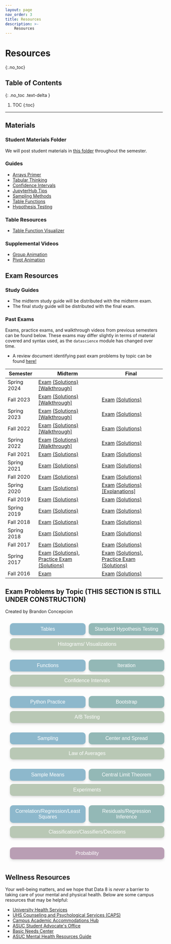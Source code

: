 ```yaml
---
layout: page
nav_order: 3
title: Resources
description: >-
    Resources
---
```


# Resources

{:.no_toc}

## Table of Contents
{: .no_toc .text-delta }

1. TOC
{:toc}

---

## Materials

### Student Materials Folder
We will post student materials in [this folder](https://drive.google.com/drive/folders/16o8duRO-J-EnnWiue1QJjyHW9BQFetDJ?usp=drive_link) throughout the semester.

### Guides
* [Arrays Primer](https://drive.google.com/file/d/1SzpKe_SnFf9_mkLyhETz5-AiaBJBYJDv/view?usp=sharing)
* [Tabular Thinking](https://drive.google.com/file/d/1D9PXUgDLXjFBXZoyGVSKpzk0nKQziDTP/view?usp=sharing)
* [Confidence Intervals](https://drive.google.com/file/d/1MTHu81FjF2SKps4a6x_N_sMWcFs2APx4/view?usp=sharing)
* [JupyterHub Tips](https://drive.google.com/file/d/1vA4x3RIwCq8jY4KvTRpqrnmASS7Se1Bn/view?usp=sharing)
* [Sampling Methods](https://drive.google.com/file/d/1k8uNN0Bg7J0BTgK-0Z5glDNtd_5FTJQl/view?usp=sharing)
* [Table Functions](https://drive.google.com/file/d/1j2hjhweJdGWW0EdvmjGHsXFUatXIZax4/view?usp=sharing)
* [Hypothesis Testing](https://drive.google.com/file/d/1s9e252XRIUYxNeI8dNG4D0f8B9iwEv6x/view?usp=sharing)

### Table Resources
* [Table Function Visualizer](https://www.data8.org/interactive_table_functions/)

### Supplemental Videos
* [Group Animation](https://youtu.be/HLoYTCUP0fc?si=J160YHimo01SVKl0)
* [Pivot Animation](https://youtu.be/4WzXo8eKLAg?si=dWrB6Vedh041wV-N)

## Exam Resources

### Study Guides
* The midterm study guide will be distributed with the midterm exam.
* The final study guide will be distributed with the final exam.

### Past Exams
Exams, practice exams, and walkthrough videos from previous semesters can be found below. These exams may differ slightly in terms of material covered and syntax used, as the `datascience` module has changed over time.
* A review document identifying past exam problems by topic can be found [here!](https://docs.google.com/document/d/1zed6Q9LAgUvCoazdGMOd5K0FpLcfZF-IMZMyGzTOFfk/edit?usp=sharing) 

| Semester | Midterm | Final |
| -- | -- | -- |
| Spring 2024 | [Exam](https://docs.google.com/viewer?url=https://github.com/data-8/archived-exams/raw/master/data8_sp24_midterm.pdf) [(Solutions)](https://docs.google.com/viewer?url=https://github.com/data-8/archived-exams/raw/master/data8-sp24-midterm-solutions.pdf) [[Walkthrough]](https://drive.google.com/drive/folders/1rkUU1top70Ut18ejsf3MfOI35z-TW0ex) | | 
| Fall 2023 | [Exam](https://drive.google.com/file/d/1Oc_4GGZE8aozXbAJYDeEwFs-pdArYMNY/view?usp=sharing) [(Solutions)](https://docs.google.com/viewer?url=https://github.com/data-8/archived-exams/raw/master/data8-fa23-midterm-sol.pdf) [[Walkthrough]](https://drive.google.com/drive/folders/1Mo50-BqxISJTU1jKV8LtfSiQc-9GRiTF?usp=share_link)| [Exam](https://docs.google.com/viewer?url=https://github.com/data-8/archived-exams/raw/master/data8-fa23-final.pdf) [(Solutions)](https://docs.google.com/viewer?url=https://github.com/data-8/archived-exams/raw/master/data8-fa23-final-sols.pdf) | 
| Spring 2023 | [Exam](https://docs.google.com/viewer?url=https://github.com/data-8/archived-exams/raw/master/data8-sp23-midterm.pdf) [(Solutions)](https://docs.google.com/viewer?url=https://github.com/data-8/archived-exams/raw/master/data8-sp23-midterm-solutions.pdf) [[Walkthrough]](https://drive.google.com/drive/u/1/folders/1Thm3volFpFWC1QkNsJyWOgIG5bwvE7sO)| [Exam](https://docs.google.com/viewer?url=https://github.com/data-8/archived-exams/raw/master/data8-sp23-final.pdf) [(Solutions)](https://docs.google.com/viewer?url=https://github.com/data-8/archived-exams/raw/master/data8-sp23-final-sol.pdf) |
| Fall 2022 | [Exam](https://docs.google.com/viewer?url=https://github.com/data-8/archived-exams/raw/master/data8-fa22-mt_printed.pdf) [(Solutions)](https://docs.google.com/viewer?url=https://github.com/data-8/archived-exams/raw/master/data8-fa22-mt_solution.pdf) [[Walkthrough]](https://drive.google.com/drive/folders/1Uk3HbQ17PlzItvoOKEGIJoMbLq-AFyHo?usp=sharing) | [Exam](https://drive.google.com/file/d/1lMEUafOXIJvWw0Fh_zo2XeE44EMAhC9m/view?usp=sharing) [(Solutions)](https://docs.google.com/viewer?url=https://github.com/data-8/archived-exams/raw/master/data8_fa22_final_sols.pdf) |
| Spring 2022 | [Exam](https://docs.google.com/viewer?url=https://github.com/data-8/archived-exams/raw/master/data8-sp22-midterm.pdf) [(Solutions)](https://docs.google.com/viewer?url=https://github.com/data-8/archived-exams/raw/master/data8-sp22-midterm-solution.pdf) [[Walkthrough]](https://drive.google.com/drive/folders/1kgOV6o5L4Wu6PBAC0GgJb9OrrI5D0PZq?usp=sharing) | [Exam](https://docs.google.com/viewer?url=https://github.com/data-8/archived-exams/raw/master/data8-sp22-final.pdf) [(Solutions)](https://docs.google.com/viewer?url=https://github.com/data-8/archived-exams/raw/master/data8-sp22-final-sols.pdf) |
| Fall 2021 | [Exam](https://docs.google.com/viewer?url=https://github.com/data-8/archived-exams/raw/master/data8-fa21-midterm.pdf) [(Solutions)](https://docs.google.com/viewer?url=https://github.com/data-8/archived-exams/raw/master/data8-fa21-midterm-solutions.pdf) | [Exam](https://docs.google.com/viewer?url=https://github.com/data-8/archived-exams/raw/master/data8-fa21-final.pdf) [(Solutions)](https://docs.google.com/viewer?url=https://github.com/data-8/archived-exams/raw/master/data8-fa21-final-solns.pdf) |
| Spring 2021 | [Exam](https://docs.google.com/viewer?url=https://github.com/data-8/archived-exams/raw/master/data8-sp21-midterm.pdf) [(Solutions)](https://docs.google.com/viewer?url=https://github.com/data-8/archived-exams/raw/master/data8-sp21-midterm-solutions.pdf) | [Exam](https://docs.google.com/viewer?url=https://github.com/data-8/archived-exams/raw/master/data8-sp21-final.pdf) [(Solutions)](https://docs.google.com/viewer?url=https://github.com/data-8/archived-exams/raw/master/data8-sp21-final-sols.pdf) |
| Fall 2020 | [Exam](https://docs.google.com/viewer?url=https://github.com/data-8/archived-exams/raw/master/data8-fa20-midterm.pdf) [(Solutions)](https://docs.google.com/viewer?url=https://github.com/data-8/archived-exams/raw/master/data8-fa20-midterm-solution.pdf) | [Exam](https://docs.google.com/viewer?url=https://github.com/data-8/archived-exams/raw/master/data8-fa20-final.pdf) [(Solutions)](https://docs.google.com/viewer?url=https://github.com/data-8/archived-exams/raw/master/data8-fa20-final-solns.pdf) |
| Spring 2020 | [Exam](https://docs.google.com/viewer?url=https://github.com/data-8/archived-exams/raw/master/data8-sp20-midterm.pdf) [(Solutions)](https://docs.google.com/viewer?url=https://github.com/data-8/archived-exams/raw/master/data8-sp20-midterm-sols.pdf) | [Exam](https://docs.google.com/viewer?url=https://github.com/data-8/archived-exams/raw/master/data8-sp20-final.pdf) [(Solutions)](https://docs.google.com/viewer?url=https://github.com/data-8/archived-exams/raw/master/data8-sp20-final-sols.pdf) [[Explanations]](https://docs.google.com/document/d/1WqgRDDwyL98Y4WROVURR2-EWjmTXJTPczpT662XIkk4/edit?usp=sharing) |
| Fall 2019 | [Exam](https://docs.google.com/viewer?url=https://github.com/data-8/archived-exams/raw/master/data8-fa19-midterm.pdf) [(Solutions)](https://docs.google.com/viewer?url=https://github.com/data-8/archived-exams/raw/master/data8-fa19-midterm-solutions.pdf) | [Exam](https://docs.google.com/viewer?url=https://github.com/data-8/archived-exams/raw/master/data8-fa19-final.pdf) [(Solutions)](https://docs.google.com/viewer?url=https://github.com/data-8/archived-exams/raw/master/data8-fa19-final-solution.pdf) |
| Spring 2019 | [Exam](https://docs.google.com/viewer?url=https://github.com/data-8/archived-exams/raw/master/data8-sp19-midterm.pdf) [(Solutions)](https://docs.google.com/viewer?url=https://github.com/data-8/archived-exams/raw/master/data8-sp19-midterm-sols.pdf) | [Exam](https://docs.google.com/viewer?url=https://github.com/data-8/archived-exams/raw/master/data8-sp19-final.pdf) [(Solutions)](https://docs.google.com/viewer?url=https://github.com/data-8/archived-exams/raw/master/data8-sp19-final-sol.pdf) |
| Fall 2018 | [Exam](https://docs.google.com/viewer?url=https://github.com/data-8/archived-exams/raw/master/data8-fa18-midterm.pdf) [(Solutions)](https://docs.google.com/viewer?url=https://github.com/data-8/archived-exams/raw/master/data8-fa18-midterm-sols.pdf) | [Exam](https://docs.google.com/viewer?url=https://github.com/data-8/archived-exams/raw/master/data8-fa18-final.pdf) [(Solutions)](https://docs.google.com/viewer?url=https://github.com/data-8/archived-exams/raw/master/data8-fa18-final-solution.pdf)|
| Spring 2018 | [Exam](https://docs.google.com/viewer?url=https://github.com/data-8/archived-exams/raw/master/data8-sp18-midterm.pdf) [(Solutions)](https://docs.google.com/viewer?url=https://github.com/data-8/archived-exams/raw/master/data8-sp18-midterm-sols.pdf) | [Exam](https://docs.google.com/viewer?url=https://github.com/data-8/archived-exams/raw/master/data8-sp18-final.pdf) [(Solutions)](https://docs.google.com/viewer?url=https://github.com/data-8/archived-exams/raw/master/data8-sp18-final-sols.pdf) |
| Fall 2017 | [Exam](https://docs.google.com/viewer?url=https://github.com/data-8/archived-exams/raw/master/data8-fa17-midterm.pdf) [(Solutions)](https://docs.google.com/viewer?url=https://github.com/data-8/archived-exams/raw/master/data8-fa17-midterm-solution.pdf) | [Exam](https://docs.google.com/viewer?url=https://github.com/data-8/archived-exams/raw/master/data8-fa17-final.pdf) [(Solutions)](https://docs.google.com/viewer?url=https://github.com/data-8/archived-exams/raw/master/data8-fa17-final-sols.pdf) |
| Spring 2017 | [Exam](https://docs.google.com/viewer?url=https://github.com/data-8/archived-exams/raw/master/data8-sp17-midterm.pdf) [(Solutions)](https://docs.google.com/viewer?url=https://github.com/data-8/archived-exams/raw/master/data8-sp17-midterm-solution.pdf), [Practice Exam](https://docs.google.com/viewer?url=https://github.com/data-8/archived-exams/raw/master/data8-sp17-practice.pdf) [(Solutions)](https://docs.google.com/viewer?url=https://github.com/data-8/archived-exams/raw/master/data8-sp17-practice-solution.pdf) | [Exam](https://docs.google.com/viewer?url=https://github.com/data-8/archived-exams/raw/master/data8-sp17-final.pdf) [(Solutions)](https://docs.google.com/viewer?url=https://github.com/data-8/archived-exams/raw/master/data8-sp17-final-solution.pdf), [Practice Exam](https://docs.google.com/viewer?url=https://github.com/data-8/archived-exams/raw/master/data8-sp17-practice-final.pdf) [(Solutions)](https://docs.google.com/viewer?url=https://github.com/data-8/archived-exams/raw/master/data8-sp17-practice-final-solution.pdf) |
| Fall 2016 |  [Exam](https://docs.google.com/viewer?url=https://github.com/data-8/archived-exams/raw/master/data8-fa16-midterm.pdf) | [Exam](https://docs.google.com/viewer?url=https://github.com/data-8/archived-exams/raw/master/data8-fa16-final.pdf) [(Solutions)](https://docs.google.com/viewer?url=https://github.com/data-8/archived-exams/raw/master/data8-fa16-final-sols.pdf) |

## Exam Problems by Topic (THIS SECTION IS STILL UNDER CONSTRUCTION)
Created by Brandon Concepcion

<script>
function toggleVisibility(id) {
  var element = document.getElementById(id);
  var currentDisplay = window.getComputedStyle(element).display;
  if (currentDisplay === 'block') {
    element.style.display = 'none';
  } else {
    element.style.display = 'block';
  }
}
</script>

<style>
    #dropdownContainer {
    display: flex;
    flex-direction: row; /* Ensure items are laid out in a row */
    flex-wrap: wrap; /* Allow items to wrap onto the next line if space runs out */
    justify-content: space-between; /* Distribute space between items evenly */
    align-items: stretch; /* Stretch items to fill the container vertically */
    width: 100%; /* Ensure the container takes full width */
    padding: 10px; /* Optional: Adds some space inside the container */
}

.dropdownWrapper {
    flex: 1 1 20%; /* Flex grow, shrink, and basis set for responsive sizing */
    min-width: 180px; /* Minimum width to maintain readability and appearance */
    margin: 5px; /* Spacing between buttons */
}

.dropdown button {
    width: 100%; /* Ensure the button stretches to the full width of its container */
    padding: 10px; /* Adjust padding to control the button's inner spacing */
    font-size: 16px;
    color: white;
    background-color: #8db8cc;
    border: none;
    cursor: pointer;
    height: 100%; /* Make the button fill its container vertically */
    border-radius: 10px; /* Adds slightly rounded corners */
    box-shadow: 
        0 2px 4px rgba(0, 0, 0, 0.05),  /* Side shadow */
        0 4px 8px rgba(0, 0, 0, 0.1); /* Bottom shadow more pronounced */
}

.dropdownContent {
    display: none; /* Keep content hidden by default */
    background-color: #f4f4f4;
    padding: 5px;
    box-shadow: 0 4px 8px rgba(0,0,0,0.1); /* Optional: Adds shadow for better visibility */
    z-index: 1; /* Ensures dropdown content lays on top of other content if expanded */
}
</style>

<div id="dropdownContainer">
    <div class="dropdownWrapper">
        <div class="dropdown" id="Tablesdropdown">
            <button onclick="toggleVisibility('tableContent')">Tables</button>
            <div id="tableContent" class="dropdownContent">
                <ul>
                  <li>Spring 2022 Final Q2</li>
                  <li>Spring 2022 Midterm Q1</li>
                  <li>Spring 2022 Midterm Q2b</li>
                  <li>Fall 2021 Final Q12</li>
                  <li>Fall 2021 Final Q2</li>
                  <li>Fall 2021 Midterm Q1</li>
                  <li>Fall 2021 Midterm Q2</li>
                  <li>Spring 2021 Final Q1</li>
                  <li>Spring 2021 Midterm Q1</li>
                  <li>Fall 2020 Final Q1</li>
                  <li>Fall 2020 Midterm Q5</li>
                  <li>Spring 2020 Midterm Q2 (e - f)</li>
                  <li>Spring 2020 Midterm Q3(e - f, i, j)</li>
                  <li>Fall 2019 Midterm Q2e</li>
                  <li>Fall 2019 Midterm Q4</li>
                  <li>Spring 2019 Final Q3, 7</li>
                  <li>Spring 2019 Midterm Q3</li>
                  <li>Fall 2018 Final Q2 (a - f)</li>
                  <li>Spring 2018 Final Q5</li>
                  <li>Spring 2018 Midterm Q1</li>
                  <li>Fall 2017 Final Q1</li>
                  <li>Spring 2017 Final Q1</li>
                  <li>Spring 2017 Practice Final Q1</li>
                  <li>Spring 2017 Midterm Q1</li>
                  <li>Summer 2017 Midterm Q1</li>
                  <li>Fall 2016 Final Q9</li>
              </ul>
            </div>
        </div>
    </div>
    <div class="dropdownWrapper" id="hypothesistestingdropdown">
        <div class = "dropdown">
            <button onclick="toggleVisibility('htestingContent')" style="background-color: #93b8b6;">Standard Hypothesis Testing</button>
            <div id="htestingContent" class="dropdownContent">
                <ul>
                  <li>Spring 2022 Final Q6e</li>
                  <li>Spring 2022 Final Q1k</li>
                  <li>Spring 2022 Midterm Q4</li>
                  <li>Fall 2021 Final Q6</li>
                  <li>Fall 2021 Midterm Q6</li>
                  <li>Spring 2021 Final Q6b</li>
                  <li>Spring 2021 Midterm Q5</li>
                  <li>Fall 2020 Final Q7 (a - c)</li>
                  <li>Fall 2020 Midterm Q7</li>
                  <li>Spring 2020 Midterm Q4 (a - c)</li>
                  <li>Spring 2020 Midterm Q3k</li>
                  <li>Fall 2019 Midterm Q6</li>
                  <li>Fall 2019 Midterm Q3 (e - g, h, i)</li>
                  <li>Spring 2019 Final Q5</li>
                  <li>Spring 2019 Midterm Q6</li>
                  <li>Spring 2019 Midterm Q2a</li>
                  <li>Fall 2018 Final Q4 (f - h)</li>
                  <li>Fall 2018 Final Q3</li>
                  <li>Fall 2018 Midterm Q3</li>
                  <li>Spring 2018 Final Q8</li>
                  <li>Spring 2018 Midterm Q5 (b - d)</li>
                  <li>Spring 2018 Midterm Q4</li>
                  <li>Fall 2017 Final Q3</li>
                  <li>Spring 2017 Practice Final Q4</li>
                  <li>Spring 2017 Final Q2</li>
                  <li>Spring 2017 Midterm Q4</li>
                  <li>Summer 2017 Midterm Q4</li>
                  <li>Fall 2016 Final Q15</li>
                  <li>Fall 2016 Final Q13</li>
                  <li>Fall 2016 Final Q4</li>
                </ul>
            </div>
        </div>
    </div>  
    <div class="dropdownWrapper" id="histdropdown">
        <div class = "dropdown">
            <button onclick="toggleVisibility('histContent')" style="background-color:#b9c8b5;">Histograms/ Visualizations</button>
            <div id="histContent" class="dropdownContent">
                <ul>
                    <li>Spring 2022 Final Q7(a, b)</li>
                    <li>Spring 2022 Final Q3h</li>
                    <li>Spring 2022 Midterm Q2</li>
                    <li>Spring 2022 Midterm Q1e</li>
                    <li>Fall 2021 Final Q3</li>
                    <li>Fall 2021 Midterm Q9</li>
                    <li>Fall 2021 Midterm Q6b</li>
                    <li>Fall 2021 Midterm Q5</li>
                    <li>Spring 2021 Final Q7 (a - c)</li>
                    <li>Spring 2021 Midterm Q7</li>
                    <li>Spring 2021 Midterm Q6</li>
                    <li>Fall 2020 Final Q5b</li>
                    <li>Fall 2020 Final Q4g</li>
                    <li>Fall 2020 Midterm Q3</li>
                    <li>Fall 2020 Midterm Q2</li>
                    <li>Spring 2020 Midterm Q3 (a - d)</li>
                    <li>Spring 2020 Midterm Q2 (a - d)</li>
                    <li>Fall 2019 Midterm Q5</li>
                    <li>Fall 2019 Midterm Q2 (a - d)</li>
                    <li>Spring 2019 Midterm Q6e</li>
                    <li>Spring 2019 Midterm Q4</li>
                    <li>Spring 2019 Midterm Q2b</li>
                    <li>Fall 2018 Midterm Q1</li>
                    <li>Spring 2018 Midterm Q6</li>
                    <li>Spring 2017 Practice Final Q2</li>
                    <li>Spring 2017 Midterm Q2</li>
                    <li>Summer 2017 Midterm Q3</li>
                    <li>Fall 2016 Final Q14</li>
                    <li>Fall 2016 Final Q11</li>
                    <li>Fall 2016 Final Q10</li>
                    <li>Fall 2016 Final Q8</li>
                    <li>Fall 2016 Final Q6</li>
                    <li>Fall 2016 Final Q2</li>
                </ul>
            </div>
        </div>
    </div>
</div>
<div id="dropdownContainer">
     <div class="dropdownWrapper">
    <div class="dropdown" id="functionsdropdown">
      <button onclick="toggleVisibility('functionsContent')">Functions</button>
      <div id="functionsContent" class="dropdownContent">
       <ul>
              <li>Spring 2022 Final Q7h</li>
              <li>Spring 2022 Final Q6d</li>
              <li>Fall 2021 Final Q6 (a, f)</li>
              <li>Fall 2021 Final Q2d</li>
              <li>Fall 2021 Final Q1</li>
              <li>Fall 2021 Midterm Q8a</li>
              <li>Fall 2021 Midterm Q4 (h, i)</li>
              <li>Fall 2020 Final Q5a</li>
              <li>Spring 2020 Midterm Q3 (g - h)</li>
              <li>Spring 2019 Midterm Q4d</li>
              <li>Fall 2018 Midterm Q2g</li>
          </ul>
      </div>
    </div>
  </div>
    <div class="dropdownWrapper" id="iterationdropdown">
        <div class = "dropdown">
            <button onclick="toggleVisibility('iterationContent')" style="background-color: #93b8b6;">Iteration</button>
            <div id="iterationContent" class="dropdownContent">
                <ul>
                    <li>Fall 2021 Midterm Q8b</li>
                    <li>Fall 2020 Midterm Q4 (f, g)</li>
                    <li>Fall 2019 Midterm Q3g</li>
                    <li>Spring 2019 Midterm Q6d</li>
                    <li>Spring 2019 Midterm Q2c</li>
                    <li>Fall 2018 Midterm Q3d</li>
                    <li>Spring 2018 Midterm Q2</li>
                    <li>Spring 2017 Midterm Q3b</li>
                </ul>
            </div>
        </div>
    </div>
    <div class="dropdownWrapper" id="confidencedropdown">
        <div class = "dropdown">
            <button onclick="toggleVisibility('confidenceContent')" style="background-color: #b9c8b5;">Confidence Intervals</button>
            <div id="confidenceContent" class="dropdownContent">
                <ul>
                  <li>Spring 2022 Final Q3 (a - g)</li>
                  <li>Spring 2022 Final Q1f</li>
                  <li>Fall 2021 Final Q10</li>
                  <li>Fall 2021 Final Q9</li>
                  <li>Fall 2021 Final Q5b</li>
                  <li>Spring 2021 Final Q5 (d, e)</li>
                  <li>Spring 2021 Final Q3 (d - h)</li>
                  <li>Fall 2020 Final Q6</li>
                  <li>Spring 2018 Final Q6</li>
                  <li>Spring 2018 Final Q1</li>
                </ul>
            </div>
        </div>
    </div>
</div>




<div id="dropdownContainer">
   <div class="dropdownWrapper">
    <div class="dropdown" id="pythonpracticedropdown">
      <button onclick="toggleVisibility('pythonPracticeContent')">Python Practice</button>
      <div id="pythonPracticeContent" class="dropdownContent">
        <ul>
            <li><a href="https://docs.google.com/viewer?url=https://github.com/data-8/archived-exams/raw/master/data8-sp21-midterm.pdf#page=4">Spring 2021 Midterm Q2</a></li>
            <li>Fall 2020 Midterm Q4 (a - e)</li>
            <li>Fall 2019 Midterm Q1</li>
            <li>Spring 2019 Final Q1</li>
            <li>Spring 2019 Midterm Q1</li>
            <li>Spring 2019 Midterm Q4 (f - g)</li>
            <li>Fall 2018 Midterm Q4 (e - g)</li>
         </ul>
      </div>
    </div>
  </div>
    <div class="dropdownWrapper" id="bootstrapdropdown">
        <div class = "dropdown">
            <button onclick="toggleVisibility('bootstrapContent')" style="background-color: #93b8b6;">Bootstrap</button>
            <div id="bootstrapContent" class="dropdownContent">
                <ul>
                  <li>Spring 2022 Final Q6c</li>
                  <li>Fall 2021 Final Q10</li>
                  <li>Fall 2021 Final Q5a</li>
                  <li>Fall 2020 Final Q7 (d - f)</li>
                  <li>Fall 2020 Final Qh</li>
                  <li>Fall 2018 Final Q5</li>
                  <li>Fall 2018 Final Q3</li>
                  <li>Fall 2016 Final Q16</li>
                  <li>Fall 2016 Final Q12</li>
                  <li>Fall 2016 Final Q7</li>
                </ul>
            </div>
        </div>
    </div>
    <div class="dropdownWrapper" id="ABtestingdropdown">
        <div class = "dropdown">
            <button onclick="toggleVisibility('ABContent')" style="background-color: #b9c8b5;">A/B Testing</button>
            <div id="ABContent" class="dropdownContent">
                <ul>
                  <li>Spring 2021 Final Q6a</li>
                  <li>Fall 2021 Midterm Q7</li>
                  <li>Fall 2021 Midterm Q5</li>
                  <li>Spring 2021 Midterm Q3</li>
                  <li>Fall 2020 Midterm Q8</li>
                  <li>Spring 2020 Midterm Q4 (d, e)</li>
                  <li>Fall 2018 Final Q6</li>
                  <li>Spring 2018 Final Q11</li>
                  <li>Spring 2019 Midterm Q7</li>
                </ul>
            </div>
        </div>
    </div>
</div>


<div id="dropdownContainer">
    <div class="dropdownWrapper" id="samplingdropdown">
        <div class = "dropdown">
            <button onclick="toggleVisibility('samplingContent')">Sampling</button>
            <div id="samplingContent" class="dropdownContent">
                <ul>
                    <li>Spring 2017 Practice Final Q5</li>
                    <li>Spring 2017 Final Q3</li>
                    <li>Fall 2017 Final Q2, 5 - 7</li>
                    <li>Fall 2021 Midterm Q8 (c, d)</li>
                </ul>
            </div>
        </div>
    </div>
    <div class="dropdownWrapper" id="centerspread">
        <div class = "dropdown">
            <button onclick="toggleVisibility('centerContent')" style="background-color: #93b8b6;">Center and Spread</button>
            <div id="centerContent" class="dropdownContent">
                <ul>
                  <li>Spring 2022 Final Q1 (i, j)</li>
                  <li>Spring 2021 Final Q5f</li>
                  <li>Spring 2018 Final Q2</li>
                </ul>
            </div>
        </div>
    </div>
    <div class="dropdownWrapper" id="averagesdropdown">
        <div class = "dropdown">
            <button onclick="toggleVisibility('averagesContent')" style="background-color: #b9c8b5;">Law of Averages</button>
            <div id="averagesContent" class="dropdownContent">
                <ul>
                  <li>Fall 2021 Midterm Q1</li>
                  <li>Fall 2018 Midterm Q3f</li>
                  <li>Spring 2018 Midterm Q5a</li>
                  <li>Spring 2017 Midterm Q3c</li>
                </ul>
            </div>
        </div>
    </div>
</div>

<div id="dropdownContainer">
    <div class="dropdownWrapper" id="samplemeansdropdown">
        <div class = "dropdown">
            <button onclick="toggleVisibility('samplemeansContent')">Sample Means</button>
            <div id="samplemeansContent" class="dropdownContent">
               <ul>
                  <li>Spring 2022 Final Q3 (b - c, f)</li>
                  <li>Fall 2021 Final Q5b</li>
                  <li>Spring 2021 Final Q5 (a - d)</li>
                  <li>Fall 2020 Final Q6(c - e)</li>
                </ul>
            </div>
        </div>
    </div>
    <div class="dropdownWrapper" id="cltdropdown">
        <div class = "dropdown">
            <button onclick="toggleVisibility('cltContent')" style="background-color: #93b8b6;">Central Limit Theorem</button>
            <div id="cltContent" class="dropdownContent">
                <ul>
                  <li>Spring 2022 Final Q1(i, j)</li>
                  <li>Spring 2021 Final Q5f</li>
                  <li>Spring 2018 Final Q2</li>
                </ul>
            </div>
        </div>
    </div>
    <div class="dropdownWrapper" id="experimentsdropdown">
        <div class = "dropdown">
            <button onclick="toggleVisibility('experimentsContent')" style="background-color: #b9c8b5;">Experiments</button>
            <div id="experimentsContent" class="dropdownContent">
                <ul>
                  <li>Fall 2020 Midterm Q1</li>
                  <li>Spring 2018 Final Q3</li>
                  <li>Summer 2017 Midterm Q2</li>
                </ul>
            </div>
        </div>
    </div>
</div>

<div id="dropdownContainer">
    <div class="dropdownWrapper" id="correlationdropdown">
        <div class = "dropdown">
            <button onclick="toggleVisibility('corrContent')">Correlation/Regression/Least Squares</button>
            <div id="corrContent" class="dropdownContent">
               <ul>
                  <li>Spring 2022 Final Q1 (a, f, g, n)</li>
                  <li>Spring 2022 Final Q6 (a - d)</li>
                  <li>Fall 2021 Final Q7</li>
                  <li>Spring 2021 Final Q4 (a - c)</li>
                  <li>Fall 2020 Final Q5 (c, d)</li>
                  <li>Fall 2018 Final Q2</li>
                  <li>Fall 2017 Final Q10</li>
                  <li>Spring 2017 Practice Final Q3 (a - c)</li>
                  <li>Spring 2017 Final Q4</li>
               </ul>
            </div>
        </div>
    </div>
    <div class="dropdownWrapper" id="resdropdown">
        <div class = "dropdown">
            <button onclick="toggleVisibility('resContent')" style="background-color:#93b8b6;">Residuals/Regression Inference</button>
            <div id="resContent" class="dropdownContent">
                <ul>
                  <li>Spring 2022 Final Q1e</li>
                  <li>Spring 2022 Final Q1m</li>
                  <li>Spring 2022 Final Q3h</li>
                  <li>Spring 2021 Final Q4(d - g)</li>
                  <li>Spring 2021 Final Q5g</li>
                  <li>Fall 2021 Final Q8</li>
                  <li>Fall 2020 Final Q5 (e - i) </li>
                  <li>Spring 2019 Final Q7, Q)</li>
                  <li>Fall 2018 Final Q7</li>
                  <li>Spring 2018 Final Q4, Q7</li>
                  <li>Fall 2016 Final Q3</li>
                </ul>
            </div>
        </div>
    </div>
    <div class="dropdownWrapper" id="classifierdropdown">
        <div class = "dropdown">
            <button onclick="toggleVisibility('classContent')" style="background-color:#b9c8b5;">Classification/Classifiers/Decisions</button>
            <div id="classContent" class="dropdownContent">
                <ul>
                  <li>Spring 2022 Final Q1 (b - d)</li>
                  <li>Spring 2022 Final Q7 (c - h)</li>
                  <li>Fall 2021 Final Q13</li>
                  <li>Spring 2021 Final Q7 (d - f)</li>
                  <li>Fall 2020 Final Q4 (a - f)</li>
                  <li>Fall 2020 Final Q8</li>
                  <li>Spring 2019 Final Q4</li>
                  <li>Fall 2018 Final Q1</li>
                  <li>Spring 2018 Final Q9, Q10</li>
                  <li>Fall 2017 Final Q9</li>
                  <li>Spring 2017 Final Q5</li>
                  <li>Spring 2017 Practice Final Q6</li>
                  <li>Fall 2016 Final Q5</li>
                  <li>Fall 2016 Final Q1</li>
                </ul>
            </div>
        </div>
    </div>
</div>
<div id="dropdownContainer">
    <div class="dropdownWrapper" id="probdropdown">
        <div class = "dropdown">
            <button onclick="toggleVisibility('probContent')" style="background-color:#b99eb4;">Probability</button>
            <div id="probContent" class="dropdownContent">
               <ul>
                  <li>Spring 2022 Final Q5</li>
                  <li>Spring 2022 Final Q4</li>
                  <li>Spring 2022 Final Q1L </li>
                  <li>Spring 2022 Midterm Q4c</li>
                  <li>Spring 2022 Midterm Q3</li>
                  <li>Fall 2021 Final Q11</li>
                  <li>Fall 2021 Midterm Q3</li>
                  <li>Spring 2021 Final Q3</li>
                  <li>Spring 2021 Final Q2</li>
                  <li>Spring 2021 Midterm Q4</li>
                  <li>Fall 2020 Final Q3</li>
                  <li>Fall 2020 Final Q2</li>
                  <li>Fall 2020 Midterm Q6</li>
                  <li>Spring 2020 Midterm Q1</li>
                  <li>Spring 2019 Final Q2, Q6</li>
                  <li>Spring 2019 Midterm Q5</li>
                  <li>Fall 2018 Final Q4</li>
                  <li>Fall 2018 Midterm Q4</li>
                  <li>Fall 2017 Final Q8</li>
                  <li>Spring 2018 Midterm Q3</li>
                  <li>Spring 2017 Midterm Q3a</li>
                  <li>Summer 2017 Midterm Q2</li>
                  <li>Fall 2019 Midterm Q3 (a - d)</li>
               </ul>
            </div>
        </div>
    </div>
</div>

## Wellness Resources

Your well-being matters, and we hope that Data 8 is _never_ a barrier to taking care of your mental and physical health. Below are some campus resources that may be helpful:

* [University Health Services](https://uhs.berkeley.edu/)
* [UHS Counseling and Psychological Services (CAPS)](https://uhs.berkeley.edu/caps)
* [Campus Academic Accommodations Hub](https://evcp.berkeley.edu/programs-resources/academic-accommodations-hub)
* [ASUC Student Advocate's Office](https://advocate.berkeley.edu/)
* [Basic Needs Center](https://basicneeds.berkeley.edu/)
* [ASUC Mental Health Resources Guide](https://asuc.org/wp-content/uploads/2018/02/Mental-Health-Resources.pdf)

<script src="../assets/darkmode.js"></script>
<script>
  window.addEventListener("DOMContentLoaded", (event) => {
    onLoad();
});
</script>

